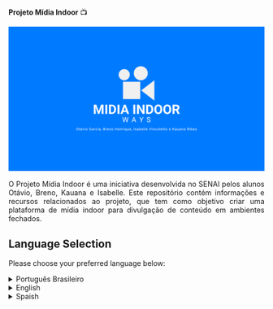 **Projeto Mídia Indoor** 📺

![Mídia Indoor](midias/87b12c69971a2c5ca116b86bc18c9ed4.png)

<p align="justify">O Projeto Mídia Indoor é uma iniciativa desenvolvida no SENAI pelos alunos Otávio, Breno, Kauana e Isabelle. Este repositório contém informações e recursos relacionados ao projeto, que tem como objetivo criar uma plataforma de mídia indoor para divulgação de conteúdo em ambientes fechados.</p>

## Language Selection

Please choose your preferred language below:

<details>
    <summary>Português Brasileiro</summary>
    <br>

**Visão Geral** 🚀
<p align="justify"> A Mídia Indoor é uma forma eficaz de comunicação em espaços internos, como shoppings, aeroportos, academias e outros locais de grande circulação. O projeto visa criar uma solução completa que permita a exibição de anúncios, informações e entretenimento em telas localizadas em locais estratégicos.</p>

## Funcionalidades Principais 📋

O Projeto Mídia Indoor inclui as seguintes funcionalidades principais:

1. **Gerenciamento de Conteúdo**: Uma interface de gerenciamento de conteúdo que permite aos administradores carregar, agendar e atualizar anúncios e informações exibidos nas telas.

2. **Exibição de Conteúdo em Tempo Real**: Capacidade de exibir conteúdo em tempo real, como notícias, previsão do tempo e redes sociais, para manter o público atualizado.

3. **Suporte a Diversos Formatos de Mídia**: Suporte para exibição de imagens, vídeos garantindo versatilidade na apresentação do conteúdo.

4. **Agendamento de Conteúdo**: Possibilidade de agendar a exibição de conteúdo específico em horários e datas programados.

5. **Monitoramento e Relatórios**: Recursos de monitoramento para acompanhar o desempenho das telas e geração de relatórios sobre a interação do público com o conteúdo.

## Instalação

Antes de tudo certifique de ter o Node instalado.
    
    https://nodejs.org/en
Se não baixe e instale o NODE acima:

Também você vai precisar do xampp para iniciar localmente.

    https://www.apachefriends.org/download.html

 HeidiSQL para gerenciar o banco: 
 
    https://www.heidisql.com/download.php
    
ou MySql:
    
    https://www.mysql.com/downloads/

### 1. Clone o repositório:

    git clone https://github.com/Otavig/ProjetoMidiaIndoor.git

### 2. Faça a instalação das dependências: 

    npm install -Nome da depêndencia-
Ou apenas digite `npm i` que automaticamente instala todas as dependências necessárias.

### 3. Inicie o servidor:

    node ./app.js
  
## Uso

- Abra src/pages/index.html.
- Com ele aberto já vai ter acesso a toda interface da aplicação.
- Na interface você vai ter as opções de Cadastrar, Editar, Buscar ou Exibir suas mídias ou midia, sendo intuitivo.
- Atente-se que o tempo da exibição está em milissegundos (Exemplo: 1 s é igual a 1000 ms)


### Aviso
O projeto há de ter alguns problemas e alguns bugs, mas peço que enviem para nossa equipe consertar ou se quiser arrumar por conta própria envie um Fork agradeceremos.

## Tecnologias Utilizadas 💻

O projeto é desenvolvido utilizando diversas tecnologias, incluindo:

- Linguagens de Programação: HTML, CSS, JavaScript
- Frameworks: Bootstrap
- Banco de Dados: MySQL (Gerenciado com HeidiSQL)
- Outras Ferramentas: jQuery, Popper.js


© 2023 Todos os direitos reservados por Otávio, Breno, Kauana e Isabelle.

</details>

<details>
    <summary>English</summary>
    <br>

**Overview** 🚀
<p align="justify">Indoor Media is an effective communication method in internal spaces such as malls, airports, gyms, and other high-traffic locations. The project aims to create a comprehensive solution that allows the display of ads, information, and entertainment on screens located in strategic spots.</p>

## Main Features 📋

The Indoor Media Project includes the following main features:

1. **Content Management**: A content management interface that allows administrators to upload, schedule, and update ads and information displayed on the screens.

2. **Real-Time Content Display**: Ability to display real-time content, such as news, weather forecasts, and social media updates, to keep the audience informed.

3. **Support for Various Media Formats**: Support for displaying images and videos, ensuring versatility in content presentation.

4. **Content Scheduling**: Ability to schedule the display of specific content at programmed times and dates.

5. **Monitoring and Reporting**: Monitoring features to track screen performance and generate reports on audience interaction with the content.

## Installation

First, make sure you have Node installed.
    
    https://nodejs.org/en
If not, download and install the NODE from the link above.

You will also need XAMPP to run locally.

    https://www.apachefriends.org/download.html

HeidiSQL for database management:
 
    https://www.heidisql.com/download.php
    
or MySQL:
    
    https://www.mysql.com/downloads/

### 1. Clone the repository:

    git clone https://github.com/Otavig/ProjetoMidiaIndoor.git

### 2. Install the dependencies: 

    npm install -DependencyName-
Or simply type `npm i` which automatically installs all necessary dependencies.

### 3. Start the server:

    node ./app.js
  
## Usage

- Open src/pages/index.html.
- With it open, you'll have access to the entire application interface.
- In the interface, you'll have options to Register, Edit, Search, or Display your media, making it intuitive.
- Note that the display time is in milliseconds (Example: 1 s is equal to 1000 ms)

### Warning
The project may have some issues and bugs, but please send them to our team for fixing or, if you prefer to fix them yourself, send a Fork. We appreciate it.

## Technologies Used 💻

The project is developed using various technologies, including:

- Programming Languages: HTML, CSS, JavaScript
- Frameworks: Bootstrap
- Database: MySQL (Managed with HeidiSQL)
- Other Tools: jQuery, Popper.js

© 2023 All rights reserved by Otávio, Breno, Kauana, and Isabelle.
</details>

<details>
    <summary>Spaish</summary>
    <br>
    
**Visión General** 🚀
<p align="justify">Mídia Indoor es un método de comunicación eficaz en espacios internos como centros comerciales, aeropuertos, gimnasios y otros lugares de alta circulación. El proyecto busca crear una solución completa que permita la exhibición de anuncios, información y entretenimiento en pantallas ubicadas en lugares estratégicos.</p>

## Funcionalidades Principales 📋

El Proyecto Mídia Indoor incluye las siguientes funcionalidades principales:

1. **Gestión de Contenido**: Una interfaz de gestión de contenido que permite a los administradores cargar, programar y actualizar anuncios e información mostrada en las pantallas.

2. **Exhibición de Contenido en Tiempo Real**: Capacidad para mostrar contenido en tiempo real, como noticias, previsión del tiempo y redes sociales, para mantener al público informado.

3. **Soporte para Diversos Formatos de Medios**: Soporte para mostrar imágenes y videos, asegurando versatilidad en la presentación del contenido.

4. **Programación de Contenido**: Posibilidad de programar la exhibición de contenido específico en horarios y fechas programados.

5. **Monitoreo e Informes**: Funciones de monitoreo para rastrear el desempeño de las pantallas y generación de informes sobre la interacción del público con el contenido.

## Instalación

Primero, asegúrate de tener Node instalado.
    
    https://nodejs.org/en
Si no lo tienes, descarga e instala el NODE desde el enlace anterior.

También necesitarás XAMPP para ejecutar localmente.

    https://www.apachefriends.org/download.html

HeidiSQL para gestionar la base de datos:
 
    https://www.heidisql.com/download.php
    
o MySQL:
    
    https://www.mysql.com/downloads/

### 1. Clona el repositorio:

    git clone https://github.com/Otavig/ProjetoMidiaIndoor.git

### 2. Instala las dependencias: 

    npm install -NombreDeLaDependencia-
O simplemente escribe `npm i` que instala automáticamente todas las dependencias necesarias.

### 3. Inicia el servidor:

    node ./app.js
  
## Uso

- Abre src/pages/index.html.
- Con él abierto, tendrás acceso a toda la interfaz de la aplicación.
- En la interfaz, tendrás opciones para Registrar, Editar, Buscar o Mostrar tus medios, de manera intuitiva.
- Ten en cuenta que el tiempo de exhibición está en milisegundos (Ejemplo: 1 s es igual a 1000 ms)

### Aviso
El proyecto puede tener algunos problemas y errores, pero por favor envíalos a nuestro equipo para solucionarlos o, si prefieres arreglarlo tú mismo, envía un Fork. Agradecemos tu colaboración.

## Tecnologías Utilizadas 💻

El proyecto se desarrolla utilizando varias tecnologías, incluyendo:

- Lenguajes de Programación: HTML, CSS, JavaScript
- Frameworks: Bootstrap
- Base de Datos: MySQL (Gestionado con HeidiSQL)
- Otras Herramientas: jQuery, Popper.js

© 2023 Todos los derechos reservados por Otávio, Breno, Kauana e Isabelle.

</details>
